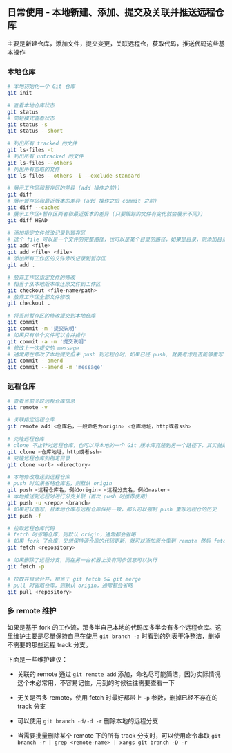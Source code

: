 ## 日常使用 - 本地新建、添加、提交及关联并推送远程仓库

主要是新建仓库，添加文件，提交变更，关联远程仓，获取代码，推送代码这些基本操作

### 本地仓库

```bash
# 本地初始化一个 Git 仓库
git init

# 查看本地仓库状态
git status
# 简短模式查看状态
git status -s
git status --short

# 列出所有 tracked 的文件
git ls-files -t
# 列出所有 untracked 的文件
git ls-files --others
# 列出所有忽略的文件
git ls-files --others -i --exclude-standard

# 展示工作区和暂存区的差异 (add 操作之前))
git diff
# 展示暂存区和最近版本的差异 (add 操作之后 commit 之前)
git diff --cached
# 展示工作区+暂存区两者和最近版本的差异 (只要跟踪的文件有变化就会展示不同))
git diff HEAD

# 添加指定文件修改记录到暂存区
# 这个 file 可以是一个文件的完整路径，也可以是某个目录的路径，如果是目录，则添加目录下的所有文件
git add <file>
git add <file> <file>
# 添加所有工作区的文件修改记录到暂存区
git add .

# 放弃工作区指定文件的修改
# 相当于从本地版本库还原文件到工作区
git checkout <file-name/path>
# 放弃工作区全部文件修改
git checkout .

# 将当前暂存区的修改提交到本地仓库
git commit
git commit -m '提交说明'
# 如果只有单个文件可以合并操作
git commit -a -m '提交说明'
# 修改上一次提交的 message
# 通常用在修改了本地提交但未 push 到远程仓时，如果已经 push, 就要考虑是否能够重写 commit message 了
git commit --amend
git commit --amend -m 'message'
```

### 远程仓库

```bash
# 查看当前关联远程仓库信息
git remote -v

# 关联指定远程仓库
git remote add <仓库名，一般命名为origin> <仓库地址，http或者ssh>

# 克隆远程仓库
# clone 不止针对远程仓库，也可以将本地的一个 Git 版本库克隆到另一个路径下，其实就是说 remote 不一定是服务器上的版本库，也可以是自己本机上的
git clone <仓库地址，http或者ssh>
# 克隆远程仓库到指定目录
git clone <url> <directory>

# 本地修改推送到远程仓库
# push 时如果省略仓库名，则默认 origin
git push <远程仓库名，例如origin> <远程分支名，例如master>
# 本地推送到远程时进行分支关联（首次 push 时推荐使用）
git push -u <repo> <branch>
# 如果可以重写，且本地仓库与远程仓库保持一致，那么可以强制 push 重写远程仓的历史
git push -f

# 拉取远程仓库代码
# fetch 时省略仓库，则默认 origin，通常都会省略
# 如果 fork 了仓库，又想保持源仓库的代码更新，就可以添加原仓库到 remote 然后 fetch，然后 git merge FETCH_HEAD，fetch 下来的内容对象默认保存在 .git/FETCH_HEAD，可以通过 git fetch -a 修改这个指针
git fetch <repository>

# 如果删除了远程分支，而在另一台机器上没有同步信息可以执行
git fetch -p

# 拉取并自动合并，相当于 git fetch && git merge
# pull 时省略仓库，则默认 origin，通常都会省略
git pull <repository>
```

### 多 remote 维护

如果是基于 fork 的工作流，那多半自己本地的代码库多半会有多个远程仓库。这里维护主要是尽量保持自己在使用 `git branch -a` 时看到的列表干净整洁，删掉不需要的那些远程 track 分支。

下面是一些维护建议：

- 关联的 remote 通过 `git remote add` 添加，命名尽可能简洁，因为实际情况这个未必常用，不容易记住，用到的时候往往需要查看一下

- 无关是否多 remote，使用 fetch 时最好都带上 `-p` 参数，删掉已经不存在的 track 分支

- 可以使用 `git branch -d/-d -r` 删除本地的远程分支

- 当需要批量删除某个 remote 下的所有 track 分支时，可以使用命令串联 `git branch -r | grep <remote-name> | xargs git branch -D -r`
